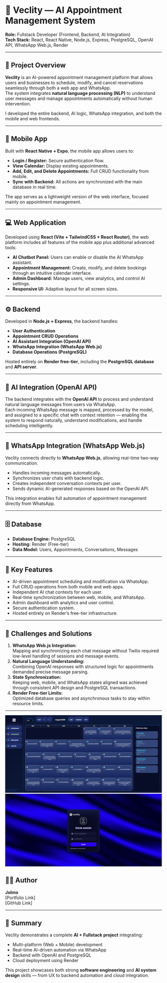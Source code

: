 # 🚀 Veclity — AI Appointment Management System

**Role:** Fullstack Developer (Frontend, Backend, AI Integration)  
**Tech Stack:** React, React Native, Node.js, Express, PostgreSQL, OpenAI API, WhatsApp Web.js, Render  

---

## 🧠 Project Overview

**Veclity** is an AI-powered appointment management platform that allows users and businesses to schedule, modify, and cancel reservations seamlessly through both a web app and WhatsApp.  
The system integrates **natural language processing (NLP)** to understand user messages and manage appointments automatically without human intervention.  

I developed the entire backend, AI logic, WhatsApp integration, and both the mobile and web frontends.  

---

## 📱 Mobile App

Built with **React Native + Expo**, the mobile app allows users to:  
- **Login / Register:** Secure authentication flow.  
- **View Calendar:** Display existing appointments.  
- **Add, Edit, and Delete Appointments:** Full CRUD functionality from mobile.  
- **Sync with Backend:** All actions are synchronized with the main database in real time.  

The app serves as a lightweight version of the web interface, focused mainly on appointment management.  

---

## 💻 Web Application

Developed using **React (Vite + TailwindCSS + React Router)**, the web platform includes all features of the mobile app plus additional advanced tools:  
- **AI Chatbot Panel:** Users can enable or disable the AI WhatsApp assistant.  
- **Appointment Management:** Create, modify, and delete bookings through an intuitive calendar interface.  
- **Admin Dashboard:** Manage users, view analytics, and control AI settings.  
- **Responsive UI:** Adaptive layout for all screen sizes.  

---

## ⚙️ Backend

Developed in **Node.js + Express**, the backend handles:  
- **User Authentication**  
- **Appointment CRUD Operations**  
- **AI Assistant Integration (OpenAI API)**  
- **WhatsApp Integration (WhatsApp Web.js)**  
- **Database Operations (PostgreSQL)**  

Hosted entirely on **Render free-tier**, including the **PostgreSQL database** and **API server**.  

---

## 🤖 AI Integration (OpenAI API)

The backend integrates with the **OpenAI API** to process and understand natural language messages from users via WhatsApp.  
Each incoming WhatsApp message is mapped, processed by the model, and assigned to a specific chat with context retention — enabling the system to respond naturally, understand modifications, and handle scheduling intelligently.  

---

## 💬 WhatsApp Integration (WhatsApp Web.js)

Veclity connects directly to **WhatsApp Web.js**, allowing real-time two-way communication.  
- Handles incoming messages automatically.  
- Synchronizes user chats with backend logic.  
- Creates independent conversation contexts per user.  
- Sends dynamic AI-generated responses based on the OpenAI API.  

This integration enables full automation of appointment management directly from WhatsApp.  

---

## 🗄️ Database

- **Database Engine:** PostgreSQL  
- **Hosting:** Render (Free-tier)  
- **Data Model:** Users, Appointments, Conversations, Messages  

---

## 🚀 Key Features

- AI-driven appointment scheduling and modification via WhatsApp.  
- Full CRUD operations from both mobile and web apps.  
- Independent AI chat contexts for each user.  
- Real-time synchronization between web, mobile, and WhatsApp.  
- Admin dashboard with analytics and user control.  
- Secure authentication system.  
- Hosted entirely on Render’s free-tier infrastructure.  

---

## 🧩 Challenges and Solutions

1. **WhatsApp Web.js Integration:**  
   Mapping and synchronizing each chat message without Twilio required low-level handling of sessions and message events.  
2. **Natural Language Understanding:**  
   Combining OpenAI responses with structured logic for appointments demanded precise message parsing.  
3. **State Synchronization:**  
   Keeping web, mobile, and WhatsApp states aligned was achieved through consistent API design and PostgreSQL transactions.  
4. **Render Free-tier Limits:**  
   Optimized database queries and asynchronous tasks to stay within resource limits.  

---





![Login Screen](screenshots/ima2.png)
![Calendar](screenshots/ima1.jpg)


## 👨‍💻 Author

**Jolmo**  
[Portfolio Link]  
[GitHub Link]  

---

## 🏁 Summary

Veclity demonstrates a complete **AI + Fullstack project** integrating:  
- Multi-platform (Web + Mobile) development  
- Real-time AI-driven automation via WhatsApp  
- Backend with OpenAI and PostgreSQL  
- Cloud deployment using Render  

This project showcases both strong **software engineering** and **AI system design** skills — from UX to backend automation and cloud integration.
